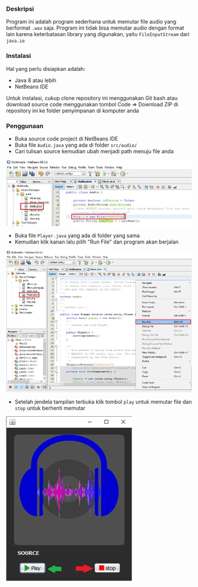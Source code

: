 ### Deskripsi

Program ini adalah program sederhana untuk memutar file audio yang berformat `.wav` saja. Program ini tidak bisa memutar audio dengan format lain karena keterbatasan library yang digunakan, yaitu `FileInputStream` dari `java.io`


### Instalasi

Hal yang perlu disiapkan adalah:
-	Java 8 atau lebih
-	NetBeans IDE

Untuk instalasi, cukup clone repository ini menggunakan Git bash atau download source code menggunakan tombol Code => Download ZIP di repository ini ke folder penyimpanan di komputer anda


### Penggunaan

-	Buka source code project di NetBeans IDE
-	Buka file `Audio.java` yang ada di folder `src/audio/`
-	Cari tulisan source kemudian ubah menjadi path menuju file anda

![audiojava](assets/audiojava.jpg)

-	Buka file `Player.java` yang ada di folder yang sama
-	Kemudian klik kanan lalu pilih "Run File" dan program akan berjalan

![playerjava](assets/playerjava.jpg)

-	Setelah jendela tampilan terbuka klik tombol `play` untuk memutar file dan `stop` untuk berhenti memutar

![window](assets/window.jpg)